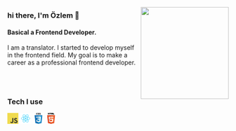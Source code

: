 <img src="https://media.giphy.com/media/v1.Y2lkPTc5MGI3NjExMGQ0YzliNTg2Yjg3MTExZDFlZDllNmExNzJiYjg4N2U4MzMzNzczMCZjdD1n/QX15lZJbifeQPzcNDt/giphy.gif"
align="right" width="200" height="210"/>

### hi there, I'm Özlem :hatched_chick:

#### Basical a Frontend Developer. 
I am a translator. I started to develop myself in the frontend field. My goal is to make a career as a professional frontend developer.


<br/>
<br/>

### Tech I use

<img src="https://raw.githubusercontent.com/github/explore/80688e429a7d4ef2fca1e82350fe8e3517d3494d/topics/javascript/javascript.png" width="25" hidth="25"> <img src="https://raw.githubusercontent.com/github/explore/80688e429a7d4ef2fca1e82350fe8e3517d3494d/topics/react/react.png" width="25" hidth="25"> <img src="https://raw.githubusercontent.com/github/explore/80688e429a7d4ef2fca1e82350fe8e3517d3494d/topics/css/css.png" width="25" hidth="25"> <img src="https://raw.githubusercontent.com/github/explore/80688e429a7d4ef2fca1e82350fe8e3517d3494d/topics/html/html.png" width="25" hidth="25">
